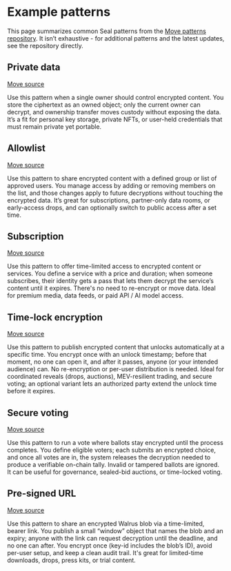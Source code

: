 # Example patterns

This page summarizes common Seal patterns from the [Move patterns repository](https://github.com/MystenLabs/seal/tree/main/move/patterns/sources). It isn’t exhaustive - for additional patterns and the latest updates, see the repository directly.

## Private data

[Move source](https://github.com/MystenLabs/seal/blob/main/move/patterns/sources/private_data.move)

Use this pattern when a single owner should control encrypted content. You store the ciphertext as an owned object; only the current owner can decrypt, and ownership transfer moves custody without exposing the data. It’s a fit for personal key storage, private NFTs, or user-held credentials that must remain private yet portable.

## Allowlist

[Move source](https://github.com/MystenLabs/seal/blob/main/move/patterns/sources/whitelist.move)

Use this pattern to share encrypted content with a defined group or list of approved users. You manage access by adding or removing members on the list, and those changes apply to future decryptions without touching the encrypted data. It’s great for subscriptions, partner-only data rooms, or early-access drops, and can optionally switch to public access after a set time.

## Subscription

[Move source](https://github.com/MystenLabs/seal/blob/main/move/patterns/sources/subscription.move)

Use this pattern to offer time-limited access to encrypted content or services. You define a service with a price and duration; when someone subscribes, their identity gets a pass that lets them decrypt the service’s content until it expires. There's no need to re-encrypt or move data. Ideal for premium media, data feeds, or paid API / AI model access.

## Time-lock encryption

[Move source](https://github.com/MystenLabs/seal/blob/main/move/patterns/sources/tle.move)

Use this pattern to publish encrypted content that unlocks automatically at a specific time. You encrypt once with an unlock timestamp; before that moment, no one can open it, and after it passes, anyone (or your intended audience) can. No re-encryption or per-user distribution is needed. Ideal for coordinated reveals (drops, auctions), MEV-resilient trading, and secure voting; an optional variant lets an authorized party extend the unlock time before it expires.

## Secure voting

[Move source](https://github.com/MystenLabs/seal/blob/main/move/patterns/sources/voting.move)

Use this pattern to run a vote where ballots stay encrypted until the process completes. You define eligible voters; each submits an encrypted choice, and once all votes are in, the system releases the decryption needed to produce a verifiable on-chain tally. Invalid or tampered ballots are ignored. It can be useful for governance, sealed-bid auctions, or time-locked voting.

## Pre-signed URL

[Move source](https://github.com/MystenLabs/seal/blob/main/move/patterns/sources/presigned_url.move)

Use this pattern to share an encrypted Walrus blob via a time-limited, bearer link. You publish a small “window” object that names the blob and an expiry; anyone with the link can request decryption until the deadline, and no one can after. You encrypt once (key-id includes the blob’s ID), avoid per-user setup, and keep a clean audit trail. It's great for limited-time downloads, drops, press kits, or trial content.
